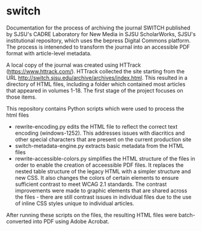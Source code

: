 # switch
Documentation for the process of archiving the journal SWITCH published by SJSU's CADRE Laboratory for New Media in SJSU ScholarWorks, SJSU's institutional repository, which uses the bepress Digital Commons platform. The process is intenended to transform the journal into an accessible PDF format with article-level metadata.

A local copy of the journal was created using HTTrack (https://www.httrack.com/). HTTrack collected the site starting from the URL http://switch.sjsu.edu/archive/archives/index.html. This resulted in a directory of HTML files, including a folder which contained most articles that appeared in volumes 1-18. The first stage of the project focuses on those items.

This repository contains Python scripts which were used to process the html files

- rewrite-encoding.py edits the HTML file to reflect the correct text encoding (windows-1252). This addresses issues with diacritics and other special characters that are present on the current production site 
- switch-metadata-engine.py extracts basic metadata from the HTML files
- rewrite-accessible-colors.py simplifies the HTML structure of the files in order to enable the creation of acceessible PDF files. It replaces the nested table structure of the legacy HTML with a simpler structure and new CSS. It also changes the colors of certain elements to ensure sufficient contrast to meet WCAG 2.1 standards. The contrast improvements were made to graphic elements that are shared across the files - there are still contrast issues in individual files due to the use of inline CSS styles unique to individual articles.

After running these scripts on the files, the resulting HTML files were batch-converted into PDF using Adobe Acrobat.



